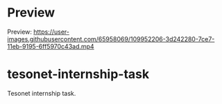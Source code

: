 # Preview

Preview: https://user-images.githubusercontent.com/65958069/109952206-3d242280-7ce7-11eb-9195-6ff5970c43ad.mp4

# tesonet-internship-task

Tesonet internship task.



